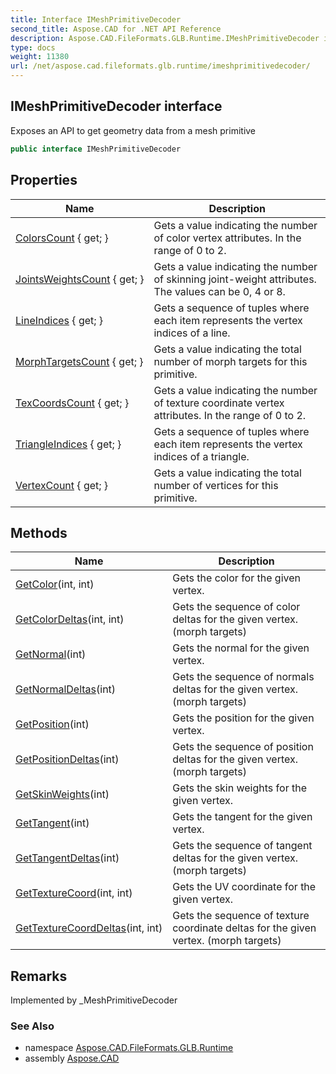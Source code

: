 ```yaml
---
title: Interface IMeshPrimitiveDecoder
second_title: Aspose.CAD for .NET API Reference
description: Aspose.CAD.FileFormats.GLB.Runtime.IMeshPrimitiveDecoder interface. Exposes an API to get geometry data from a mesh primitive
type: docs
weight: 11380
url: /net/aspose.cad.fileformats.glb.runtime/imeshprimitivedecoder/
---
```

## IMeshPrimitiveDecoder interface

Exposes an API to get geometry data from a mesh primitive

```csharp
public interface IMeshPrimitiveDecoder
```

## Properties

| Name | Description |
| --- | --- |
| [ColorsCount](../../aspose.cad.fileformats.glb.runtime/imeshprimitivedecoder/colorscount/) { get; } | Gets a value indicating the number of color vertex attributes. In the range of 0 to 2. |
| [JointsWeightsCount](../../aspose.cad.fileformats.glb.runtime/imeshprimitivedecoder/jointsweightscount/) { get; } | Gets a value indicating the number of skinning joint-weight attributes. The values can be 0, 4 or 8. |
| [LineIndices](../../aspose.cad.fileformats.glb.runtime/imeshprimitivedecoder/lineindices/) { get; } | Gets a sequence of tuples where each item represents the vertex indices of a line. |
| [MorphTargetsCount](../../aspose.cad.fileformats.glb.runtime/imeshprimitivedecoder/morphtargetscount/) { get; } | Gets a value indicating the total number of morph targets for this primitive. |
| [TexCoordsCount](../../aspose.cad.fileformats.glb.runtime/imeshprimitivedecoder/texcoordscount/) { get; } | Gets a value indicating the number of texture coordinate vertex attributes. In the range of 0 to 2. |
| [TriangleIndices](../../aspose.cad.fileformats.glb.runtime/imeshprimitivedecoder/triangleindices/) { get; } | Gets a sequence of tuples where each item represents the vertex indices of a triangle. |
| [VertexCount](../../aspose.cad.fileformats.glb.runtime/imeshprimitivedecoder/vertexcount/) { get; } | Gets a value indicating the total number of vertices for this primitive. |

## Methods

| Name | Description |
| --- | --- |
| [GetColor](../../aspose.cad.fileformats.glb.runtime/imeshprimitivedecoder/getcolor/)(int, int) | Gets the color for the given vertex. |
| [GetColorDeltas](../../aspose.cad.fileformats.glb.runtime/imeshprimitivedecoder/getcolordeltas/)(int, int) | Gets the sequence of color deltas for the given vertex. (morph targets) |
| [GetNormal](../../aspose.cad.fileformats.glb.runtime/imeshprimitivedecoder/getnormal/)(int) | Gets the normal for the given vertex. |
| [GetNormalDeltas](../../aspose.cad.fileformats.glb.runtime/imeshprimitivedecoder/getnormaldeltas/)(int) | Gets the sequence of normals deltas for the given vertex. (morph targets) |
| [GetPosition](../../aspose.cad.fileformats.glb.runtime/imeshprimitivedecoder/getposition/)(int) | Gets the position for the given vertex. |
| [GetPositionDeltas](../../aspose.cad.fileformats.glb.runtime/imeshprimitivedecoder/getpositiondeltas/)(int) | Gets the sequence of position deltas for the given vertex. (morph targets) |
| [GetSkinWeights](../../aspose.cad.fileformats.glb.runtime/imeshprimitivedecoder/getskinweights/)(int) | Gets the skin weights for the given vertex. |
| [GetTangent](../../aspose.cad.fileformats.glb.runtime/imeshprimitivedecoder/gettangent/)(int) | Gets the tangent for the given vertex. |
| [GetTangentDeltas](../../aspose.cad.fileformats.glb.runtime/imeshprimitivedecoder/gettangentdeltas/)(int) | Gets the sequence of tangent deltas for the given vertex. (morph targets) |
| [GetTextureCoord](../../aspose.cad.fileformats.glb.runtime/imeshprimitivedecoder/gettexturecoord/)(int, int) | Gets the UV coordinate for the given vertex. |
| [GetTextureCoordDeltas](../../aspose.cad.fileformats.glb.runtime/imeshprimitivedecoder/gettexturecoorddeltas/)(int, int) | Gets the sequence of texture coordinate deltas for the given vertex. (morph targets) |

## Remarks

Implemented by _MeshPrimitiveDecoder

### See Also

* namespace [Aspose.CAD.FileFormats.GLB.Runtime](../../aspose.cad.fileformats.glb.runtime/)
* assembly [Aspose.CAD](../../)


